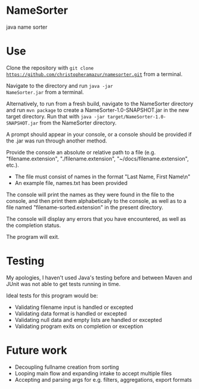 # NameSorter
java name sorter

# Use
Clone the repository with <code>git clone https://github.com/christopheramazur/namesorter.git</code> from a terminal.

Navigate to the directory and run <code>java -jar NameSorter.jar</code> from a terminal.

Alternatively, to run from a fresh build, navigate to the NameSorter directory and run <code>mvn package</code> to create a NameSorter-1.0-SNAPSHOT.jar in the new target directory. Run that with <code>java -jar target/NameSorter-1.0-SNAPSHOT.jar</code> from the NameSorter directory.

A prompt should appear in your console, or a console should be provided if the .jar was run through another method.

Provide the console an absolute or relative path to a file (e.g. "filename.extension", "./filename.extension", "~/docs/filename.extension", etc.).
- The file must consist of names in the format "Last Name, First Name\n"
- An example file, names.txt has been provided

The console will print the names as they were found in the file to the console, and then print them alphabetically to the console, as well as to a file named "filename-sorted.extension" in the present directory.

The console will display any errors that you have encountered, as well as the completion status.

The program will exit. 

# Testing
My apologies, I haven't used Java's testing before and between Maven and JUnit was not able to get tests running in time.

Ideal tests for this program would be:
- Validating filename input is handled or excepted
- Validating data format is handled or excepted
- Validating null data and empty lists are handled or excepted
- Validating program exits on completion or exception

# Future work
- Decoupling fullname creation from sorting
- Looping main flow and expanding intake to accept multiple files
- Accepting and parsing args for e.g. filters, aggregations, export formats